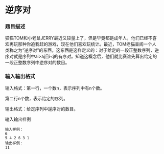 # 逆序对

### 题目描述

猫猫TOM和小老鼠JERRY最近又较量上了，但是毕竟都是成年人，他们已经不喜欢再玩那种你追我赶的游戏，现在他们喜欢玩统计。最近，TOM老猫查阅一个人类称之为“逆序对”的东西，这东西是这样定义的：对于给定的一段正整数序列，逆序对就是序列中ai>aj且i<j的有序对。知道这概念后，他们就比赛谁先算出给定的一段正整数序列中逆序对的数目。
    
### 输入输出格式

输入格式：第一行，一个数n，表示序列中有n个数。
    
第二行n个数，表示给定的序列。
    
输出格式：给定序列中逆序对的数目。
 
输入输出样例

    输入样例： 
    6
    5 4 2 6 3 1
    输出样例： 
    11
    
